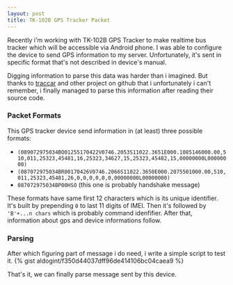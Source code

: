 ```yaml
---
layout: post
title: TK-102B GPS Tracker Packet
---
```


Recently i'm working with TK-102B GPS Tracker to make realtime bus tracker which will be accessible via Android phone. I was able to configure the device to send GPS information to my server. Unfortunately, it's sent in specific format that's not described in device's manual.

Digging information to parse this data was harder than i imagined. But thanks to [traccar](https://traccar.org) and other project on github that i unfortunately i can't remember, i finally managed to parse this information after reading their source code.
<!--more-->

### Packet Formats
This GPS tracker device send information in (at least) three possible formats:
* `(089072975034BO01255170422V0746.2053S11022.3651E000.1085146000.00,510,011,25323,45481,16,25323,34627,15,25323,45482,15,00000000L00000000)`
* `(087072975034BR00170426V0746.2066S11022.3650E000.2075501000.00,510,011,25323,45481,26,0,0,0,0,0,0,00000000L00000000)`
* `087072975034BP00HSO` (this one is probably handshake message)

These formats have same first 12 characters which is its unique identifier. It's built by prepending `0` to last 11 digits of IMEI. Then it's followed by `'B'+...n chars` which is probably command idenfifier. After that, information about gps and device informations follow.

### Parsing
After which figuring part of message i do need, i write a simple script to test it.
{% gist aldogint/f350d44037dff96de414106bc04caea9 %}

That's it, we can finally parse message sent by this device.
